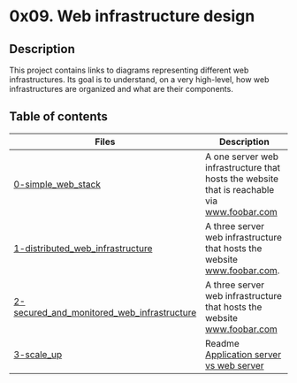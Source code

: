 # 0x09. Web infrastructure design

## Description
This project contains links to diagrams representing different web infrastructures. Its goal is to understand, on a very high-level, how web infrastructures are organized and what are their components.

## Table of contents

Files | Description
----------- | -----------
[0-simple_web_stack](./0-simple_web_stack) | A one server web infrastructure that hosts the website that is reachable via www.foobar.com
[1-distributed_web_infrastructure](./1-distributed_web_infrastructure) | A three server web infrastructure that hosts the website www.foobar.com.
[2-secured_and_monitored_web_infrastructure](./2-secured_and_monitored_web_infrastructure) | A three server web infrastructure that hosts the website www.foobar.com
[3-scale_up](./3-scale_up) | Readme [Application server vs web server](https://www.nginx.com/resources/glossary/application-server-vs-web-server/)
